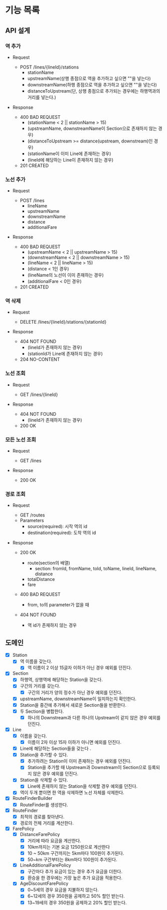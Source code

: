 # 기능 목록


## API 설계

### 역 추가

- Request
  - POST /lines/{lineId}/stations 
      - stationName
      - upstreamName(상행 종점으로 역을 추가하고 싶으면 ""을 넣는다)
      - downstreamName(하행 종점으로 역을 추가하고 싶으면 ""을 넣는다)
      - distanceToUpstream(단, 상행 종점으로 추가되는 경우에는 하행역과의 거리를 넣는다.)

- Response
  - 400 BAD REQUEST
    - (stationName < 2 || stationName > 15)
    - (upstreamName, downstreamName이 Section으로 존재하지 않는 경우)
    - (distanceToUpstream >= distance(upstream, downstream)인 경우)
    - (stationName이 이미 Line에 존재하는 경우)
    - (lineId에 해당하는 Line이 존재하지 않는 경우)
  - 201 CREATED

### 노선 추가

- Request
  - POST /lines
      - lineName
      - upstreamName
      - downstreamName
      - distance
      - additionalFare

- Response
  - 400 BAD REQUEST
    - (upstreamName < 2 || upstreamName > 15) 
    - (downstreamName < 2 || downstreamName > 15) 
    - (lineName < 2 || lineName > 15)
    - (distance < 1인 경우)
    - (lineName의 노선이 이미 존재하는 경우)
    - (additionalFare < 0인 경우)
  - 201 CREATED

### 역 삭제 

- Request
  - DELETE /lines/{lineId}/stations/{stationId}

- Response
  - 404 NOT FOUND
    - (lineId가 존재하지 않는 경우)
    - (stationId가 Line에 존재하지 않는 경우)
  - 204 NO-CONTENT

### 노선 조회

- Request
  - GET /lines/{lineId}

- Response
  - 404 NOT FOUND
    - (lineId가 존재하지 않는 경우)
  - 200 OK

### 모든 노선 조회

- Request
  - GET /lines

- Response
  - 200 OK

### 경로 조회 
- Request
  - GET /routes
  - Parameters
    - source(required): 시작 역의 id
    - destination(required): 도착 역의 id

- Response
  - 200 OK
    - route(section의 배열)
      - section: fromId, fromName, toId, toName, lineId, lineName, distance
    - totalDistance
    - fare 

  - 400 BAD REQUEST
    - from, to의 parameter가 없을 때 
  - 404 NOT FOUND
    - 역 id가 존재하지 않는 경우

## 도메인

- [x] Station
  - [x] 역 이름을 갖는다.
    - [x] 역 이름이 2 이상 15글자 이하가 아닌 경우 예외를 던진다.

- [x] Section
  - [x] 하행역, 상행역에 해당하는 Station을 갖는다.
  - [x] 구간의 거리를 갖는다.
    - [x] 구간의 거리가 양의 정수가 아닌 경우 예외를 던진다.
  - [x] upstreamName, downstreamName이 일치하는지 확인한다.
  - [x] Station을 중간에 추가해서 새로운 Section들을 반환한다.
  - [x] 두 Section을 병합한다.
    - [x] 하나의 Downstream과 다른 하나의 Upstream이 같지 않은 경우 예외를 던진다.
 
- [x] Line
  - [x] 이름을 갖는다.
    - [x] 이름이 2자 이상 15자 이하가 아니면 예외를 던진다.
  - [x] Line에 해당하는 Section들을 갖는다 .
  - [x] Station을 추가할 수 있다.
    - [x] 추가하려는 Station이 이미 존재하는 경우 예외를 던진다.
    - [x] Station을 추가할 때 Upstream과 Downstream이 Section으로 등록되지 않은 경우 예외를 던진다.
  - [x] Station을 삭제할 수 있다.
    - [x] Line에 존재하지 않는 Station을 삭제할 경우 예외를 던진다.
  - [x] 역이 두개 뿐이면 한 역을 삭제하면 노선 자체를 삭제한다. 

- [x] RouteFinderBuilder
  - [x] RouteFinder를 생성한다. 

- [x] RouteFinder
  - [x] 최적의 경로를 찾아낸다. 
  - [x] 경로의 전체 거리를 계산한다.

- [x] FarePolicy
  - [x] DistanceFarePolicy
    - [x] 거리에 따라 요금을 계산한다.
    - [x] 10km까지는 기본 요금 1250원으로 계산한다
    - [x] 10 ~ 50km 구간까지는 5km마다 100원이 추가된다.
    - [x] 50~km 구간부터는 8km마다 100원이 추가된다.
  - [x] LineAdditionalFarePolicy
    - [x] 구간마다 추가 요금이 있는 경우 추가 요금을 더한다.
    - [x] 환승을 한 경우에는 가장 높은 추가 요금을 적용한다.
  - [x] AgeDiscountFarePolicy
    - [x] 0~5세의 경우 요금을 지불하지 않는다.  
    - [x] 6~12세의 경우 350원을 공제하고 50% 할인 받는다.  
    - [x] 13~19세의 경우 350원을 공제하고 20% 할인 받는다.  
